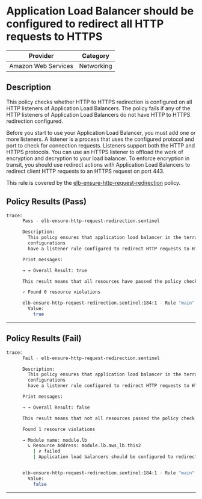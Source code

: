 # Application Load Balancer should be configured to redirect all HTTP requests to HTTPS

| Provider            | Category     |
|---------------------|--------------|
| Amazon Web Services | Networking   |

## Description

This policy checks whether HTTP to HTTPS redirection is configured on all HTTP listeners of Application Load Balancers. The policy fails if any of the HTTP listeners of Application Load Balancers do not have HTTP to HTTPS redirection configured.

Before you start to use your Application Load Balancer, you must add one or more listeners. A listener is a process that uses the configured protocol and port to check for connection requests. Listeners support both the HTTP and HTTPS protocols. You can use an HTTPS listener to offload the work of encryption and decryption to your load balancer. To enforce encryption in transit, you should use redirect actions with Application Load Balancers to redirect client HTTP requests to an HTTPS request on port 443.

This rule is covered by the [elb-ensure-http-request-redirection](https://github.com/hashicorp/policy-library-NIST-Policy-Set-for-AWS-Terraform/blob/main/policies/elb/elb-ensure-http-request-redirection.sentinel) policy.

## Policy Results (Pass)
```bash
trace:
      Pass - elb-ensure-http-request-redirection.sentinel

      Description:
        This policy ensures that application load balancer in the terraform
        configurations
        have a listener rule configured to redirect HTTP requests to HTTPS

      Print messages:

      → → Overall Result: true

      This result means that all resources have passed the policy check for the policy elb-ensure-http-request-redirection.

      ✓ Found 0 resource violations

      elb-ensure-http-request-redirection.sentinel:184:1 - Rule "main"
        Value:
          true
```

---

## Policy Results (Fail)
```bash
trace:
      Fail - elb-ensure-http-request-redirection.sentinel

      Description:
        This policy ensures that application load balancer in the terraform
        configurations
        have a listener rule configured to redirect HTTP requests to HTTPS

      Print messages:

      → → Overall Result: false

      This result means that not all resources passed the policy check and the protected behavior is not allowed for the policy elb-ensure-http-request-redirection.

      Found 1 resource violations

      → Module name: module.lb
        ↳ Resource Address: module.lb.aws_lb.this2
          | ✗ failed
          | Application load balancers should be configured to redirect all HTTP requests to HTTPS. Refer to https://docs.aws.amazon.com/securityhub/latest/userguide/elb-controls.html#elb-1 for more details.


      elb-ensure-http-request-redirection.sentinel:184:1 - Rule "main"
        Value:
          false
```

---